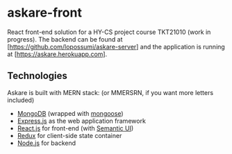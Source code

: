 # askare-front
React front-end solution for a HY-CS project course TKT21010 (work in progress). The backend can be found at [https://github.com/lopossumi/askare-server] and the application is running at [https://askare.herokuapp.com].

## Technologies
Askare is built with MERN stack: (or MMERSRN, if you want more letters included)
* [MongoDB](https://www.mongodb.com/) (wrapped with [mongoose](http://mongoosejs.com/))
* [Express.js](https://expressjs.com/) as the web application framework
* [React.js](https://reactjs.org/) for front-end (with [Semantic UI](https://react.semantic-ui.com))
* [Redux](https://redux.js.org/) for client-side state container
* [Node.js](https://nodejs.org/) for backend